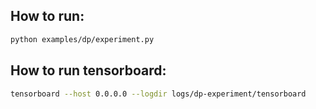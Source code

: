 
## How to run:

```bash
python examples/dp/experiment.py
```

## How to run tensorboard:

```bash
tensorboard --host 0.0.0.0 --logdir logs/dp-experiment/tensorboard
```
